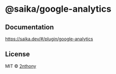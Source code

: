 # @saika/google-analytics

## Documentation

https://saika.dev/#/plugin/google-analytics

## License

MIT © [2nthony](https://github.com/2nthony)
